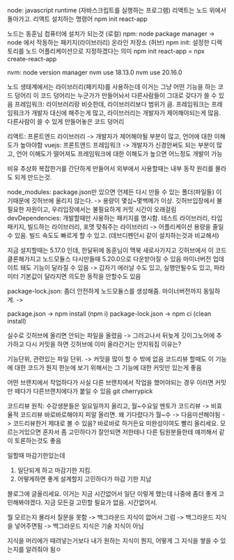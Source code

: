 node: javascript runtime (자바스크립트를 실행하는 프로그램)
리액트는 노드 위에서 돌아가고.
리액트 설치하는 명령어
npm init react-app

노드는 동훈님 컴퓨터에 설치가 되는것 (로컬)
npm: node package manager -> node 에서 작동하는 패키지(라이브러리) 온라인 저장소 (허브)
npm init: 설정한 디렉토리를 노드 어플리케이션으로 지정하겠다는 의미
npm init react-app = npx create-react-app

nvm: node version manager
nvm use 18.13.0
nvm use 20.16.0

노드 생태계에서는 라이브러리(패키지)를 사용하는데 이거는 그냥 어떤 기능을 하는 코드 덩어리
이 코드 덩어리는 누군가가 만들어놔서 다른사람들이 그대로 갖다가 쓸 수 있음
프레임워크: 라이브러리랑 비슷한데, 라이브러리보다 범위가 큼. 프레임워크는 프레임워크가 개발자 대신에 해주는게 많고, 라이브러리는 개발자가 제어해야되는게 많음. 다른사람이 쓸 수 있게 만들어놓은 코드 덩어리

리액트: 프론트엔드 라이브러리 -> 개발자가 제어해야될 부분이 많고, 언어에 대한 이해도가 높아야함
vuejs: 프론트엔드 프레임워크 -> 개발자가 신경안써도 되는 부분이 많고, 언어 이해도가 떨어져도 프레임워크에 대한 이해도가 높으면 어느정도 개발이 가능

비유
추상화
복잡한거를 간단하게 만들어서 외부에서 사용할때는 내부 동작 원리를 몰라도 되게 만드는것.

node_modules: package.json만 있으면 언제든 다시 만들 수 있는 폴더(파일들) 이기때문에 깃허브에 올리지 않는다. -> 용량이 몇십~몇백메가 이상. 깃허브입장에서 불필요한 자원이고, 우리입장에서는 불필요하게 커밋 시간이 오래걸림
devDependencies: 개발할때만 사용하는 패키지를 명시함. 테스트 라이브러리, 타입 패키지, 빌드하는 라이브러리, 포맷 맞춰주는 라이브러리
-> 어플리케이션 용량을 줄일 수 있음. 빌드 속도도 빠르게 할 수 있고. (데브디펜던시 같이 설치하는것과 비교해서)

지금 설치할때는 5.17.0 인데, 한달뒤에 동훈님이 맥북 새로사가지고 깃허브에서 이 코드 클론해가지고 노드모듈스 다시만들때 5.20.0으로 다운받아질 수 있음
마이너버전 업데이트 돼도 기능이 달라질 수 있음 -> 갑자기 에러날 수도 있고, 실행안될수도 있고, 파라미터 기본값이 달라지면 의도한 동작을 안할수도 있음

package-lock.json: 좀더 안전하게 노드모듈스를 생성해줌. 마이너버전까지 동일하게. ->

package.json -> npm install (npm i)
package-lock.json -> npm ci (clean install)

실수로 깃허브에 올리면 안되는 파일을 올렸음 -> 그러고나서 뒤늦게 깃이그노어에 추가하고 다시 커밋을 하면 깃허브에 이미 올라간거는 안지워짐
이유는?

기능단위, 관련있는 파일 단위. -> 커밋을 많이 할 수 밖에 없음
코드리뷰 할때도 이 기능에 대한 코드가 뭔지 한눈에 보기 위해서는 그 기능에 대한 커밋만 있는게 좋음

어떤 브랜치에서 작업하다가 사실 다른 브랜치에서 작업을 했어야되는 경우
이러면 커밋만 떼다가 다른브랜치에다가 붙일 수 있음
git cherrypick

코드리뷰 원칙: 수강생분들은 일요일까지 올리고, 월~수요일 멘토가 코드리뷰
-> 비효율적
코드리뷰 바로바로해야지 피알 올리면. 왜 기다렸다가 월~수 -> 다음미션해야됨 -> 코드리뷰한거 제대로 볼 수 있음?
바로바로 하거든요
미완성이여도 빨리 올리세요.
모르는거있으면 혼자서 좀 고민하다가 잘안되면 저한테나 다른 팀원분들한테 얘끼해서 같이 토론하는것도 좋음

일할때 마감기한있는데

1. 일단되게 하고 마감기한 지킴.
2. 어떻게하면 좋게 설계할지 고민하다가 마감 기한 지남

블로그에 글올리세요. 이거는 지금 시간없어서 일단 이렇게 했는데 나중에 좀더 좋게 고민해봐야겠다.
지금 모든걸 고민할 필요가 없음. 시간없어서.

뭘 모르는지 몰라서 질문을 못함
-> 백그라운드 지식이 없어서 그럼
-> 백그라운드 지식을 넣어주면됨
-> 백그라운드 지식은 기술 지식이 아님

지식을 머리에가 때려넣는거보다 내가 원하는 지식이 뭔지, 어떻게 그 지식을 쌓을 수 있는지를 알려줘야 됨ㅇ
